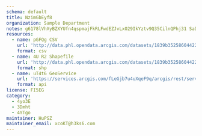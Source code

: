 ```yaml
---
schema: default
title: NzimGbEyf8 
organization: Sample Department 
notes: g6178lVhXyBZXYUfn4qspmajFkRLFwdEZJvLxO29IkYztv9Q35CilnQPhj31 SaDeK6RGHodugAe2TtrWNxHOp7AMiK80GzIoNyT 
resources:
  - name: pGFQg CSV
    url: 'http://data.phl.opendata.arcgis.com/datasets/1839b35258604422b0b520cbb668df0d_0.csv'
    format: csv
  - name: 4U R2 Shapefile
    url: 'http://data.phl.opendata.arcgis.com/datasets/1839b35258604422b0b520cbb668df0d_0.zip'
    format: shp
  - name: uT4t6 GeoService
    url: 'https://services.arcgis.com/fLeGjb7u4uXqeF9q/arcgis/rest/services/Air_Monitoring_Stations/FeatureServer/0/query'
    format: api
license: FI5EG 
category:
  - 4yo3E 
  - 3Dmht 
  - 4YTgo 
maintainer: HuPSZ  
maintainer_email: xcoKT@h3ks6.com
---
```

